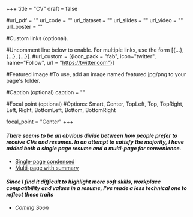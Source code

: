 +++
title = "CV"
draft = false


#url_pdf = "" url_code = "" url_dataset = "" url_slides = "" url_video = "" url_poster = ""


#Custom links (optional).

#Uncomment line below to enable. For multiple links, use the form [{...}, {...}, {...}].
#url_custom = [{icon_pack = "fab", icon="twitter", name="Follow", url = "https://twitter.com"}]

#Featured image
#To use, add an image named featured.jpg/png to your page's folder.


#Caption (optional)
caption = ""

#Focal point (optional)
#Options: Smart, Center, TopLeft, Top, TopRight, Left, Right, BottomLeft, Bottom, BottomRight

focal_point = "Center"
+++

#### _There seems to be an obvious divide between how people prefer to receive CVs and resumes. In an attempt to satisfy the majority, I have added both a single page resume and a multi-page for convenience._ 

* [Single-page condensed](https://drive.google.com/file/d/1e00BW2zNtCrgkONbSrFz-0L715-51SWb/view?usp=sharing)
* [Multi-page with summary](https://drive.google.com/file/d/1Scac8FRQlU-loaPn-EroiY6qepgeGvb9/view?usp=sharing)

#### _Since I find it difficult to highlight more soft skills, workplace compatibility and values in a resume, I've made a less technical one to reflect these traits_

* _Coming Soon_



